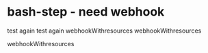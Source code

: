 # bash-step - need webhook

test again
test again
webhookWithresources
webhookWithresources

webhookWithresources

